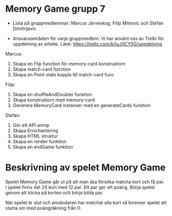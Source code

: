 # Memory Game grupp 7

- Lista på gruppmedlemmar: Marcus Järveskog, Filip Mitrovic och Stefan Dimitrijevic

- Ansvarsområden för varje gruppmedlem: 
Vi har använt oss av Trello för uppdelning av arbete. Länk: https://trello.com/b/iuJ0CY5G/uppdelning

Marcus: 
1. Skapa en Flip function för memory-card konstruktorn
2. Skapa match-card function
3. Skapa en Point stats koppla till match-card func

Filip:
1. Skapa en shuffleAndDoubler funktion
2. Skapa konstruktorn med memory-card
3. Generera MemoryCard instanser med en generateCards funktion

Stefan: 
1. Gör ett API anrop
2. Skapa Errorhantering
3. Skapa HTML struktur
4. Skapa en render funktion
5. Skapa en endGame funktion

# Beskrivning av spelet Memory Game

Spelet Memory Game går ut på att man ska försöka matcha kort och få par. I spelet finns det 24 kort med 12 par. Ett par ger ett poäng. Börja spelet genom att klicka på korten och börja bilda par. 

När spelet är slut och användaren har matchat alla kort så kommer spelet att starta om med poängräkning från 0. 